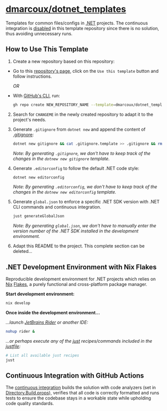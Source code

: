 # <a href="https://github.com/dmarcoux/dotnet_templates">dmarcoux/dotnet_templates</a>

Templates for common files/configs in [.NET](https://dotnet.microsoft.com/)
projects. The continuous integration is
[disabled](https://docs.github.com/en/actions/using-workflows/disabling-and-enabling-a-workflow)
in this template repository since there is no solution, thus avoiding
unnecessary runs.

## How to Use This Template

1. Create a new repository based on this repository:

- Go to this [repository's page](https://github.com/dmarcoux/dotnet_templates),
  click on the `Use this template` button and follow instructions.

  *OR*

- With [GitHub's CLI](https://github.com/cli/cli), run:

  ```bash
  gh repo create NEW_REPOSITORY_NAME --template=dmarcoux/dotnet_templates --clone --private/--public
  ```

2. Search for `CHANGEME` in the newly created repository to adapt it to the
   project's needs.

3. Generate `.gitignore` from `dotnet new` and append the content of [.gitignore](./.gitignore):

   ```bash
   dotnet new gitignore && cat .gitignore.template >> .gitignore && rm .gitignore.template
   ```

   _Note: By generating `.gitignore`, we don't have to keep track of the changes in the `dotnew new gitignore` template._

5. Generate `.editorconfig` to follow the default .NET code style:

   ```bash
   dotnet new editorconfig
   ```

   _Note: By generating `.editorconfig`, we don't have to keep track of the changes in the `dotnew new editorconfig` template._

6. Generate  `global.json` to enforce a specific .NET SDK version with .NET CLI commands and continuous integration.

   ```bash
   just generateGlobalJson
   ```

   _Note: By generating `global.json`, we don't have to manually enter the version number of the .NET SDK installed in the development environment._

7. Adapt this README to the project. This complete section can be deleted...

## .NET Development Environment with Nix Flakes

Reproducible development environment for .NET projects which relies on
[Nix](https://github.com/NixOS/nix) [Flakes](https://nixos.wiki/wiki/Flakes),
a purely functional and cross-platform package manager.

**Start development environment:**

```bash
nix develop
```

**Once inside the development environment...**

_...launch [JetBrains Rider](https://www.jetbrains.com/rider/) or another IDE:_

```bash
nohup rider &
```

_...or perhaps execute any of the [just](https://github.com/casey/just)
recipes/commands included in the [justfile](./justfile):_

```bash
# List all available just recipes
just
```

## Continuous Integration with GitHub Actions

The [continuous integration](./.github/workflows/continuous_integration.yml)
builds the solution with code analyzers (set in
[Directory.Build.props](./Directory.Build.props)), verifies that all code is
correctly formatted and runs tests to ensure the codebase stays in a workable
state while upholding code quality standards.
